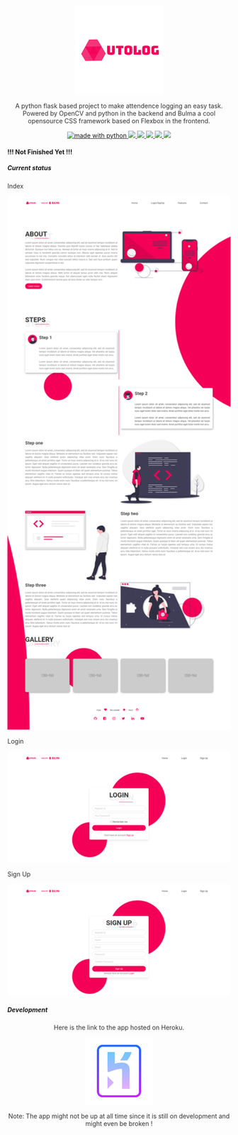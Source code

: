 <div align="center">
<img  src="media/autolog-logo.png">

<p style="color: #323232">
A python flask based project to make attendence logging an easy task. Powered by OpenCV and python in the backend and Bulma a cool opensource CSS framework based on Flexbox in the frontend.
</p>
</div>

<p align="center">
<a href="#">
<img src="https://img.shields.io/badge/PYTHON-3.8-f50057.svg?style=for-the-badge" alt="made with python">
</a>
<a href="#">
<img src="https://img.shields.io/badge/FLASK-1.1.2-f50057.svg?style=for-the-badge">
</a>
<a href="#">
<img src="https://img.shields.io/badge/BULMA-v0.9.1-f50057.svg?style=for-the-badge">
</a>
<a href="#">
<img src="https://img.shields.io/badge/OpenCV-4.2-f50057.svg?style=for-the-badge">
</a>
<a href="#">
<img src="https://img.shields.io/badge/DLIB-19.21-f50057.svg?style=for-the-badge">
</a>
<a href="#">
<img src="https://img.shields.io/badge/SQLAlchemy-1.3.20-f50057.svg?style=for-the-badge">
</a>
</p>

#### !!! Not Finished Yet !!!

##### Current status

<p style="color: #323232"> Index </p>
<img src="/media/index.png" style="float: center; margin-right: 10px;" width="1000"/>

<p style="color: #323232"> Login </p>
<img src="/media/login.png" style="float: center; margin-right: 10px;" width="1000"/>

<p style="color: #323232"> Sign Up </p>
<img src="/media/signup.png" style="float: center; margin-right: 10px;" width="1000"/>

##### Development

<div align="center">
<p style="color: #323232"> Here is the link to the app hosted on Heroku.</p>
<a href="https://faceregister.herokuapp.com/" target="_blank">
<img width=30% src="media/heroku-logo.png">
</a>
<p style="color: #323232">Note: The app might not be up at all time since it is still on development and might even be broken ! </p>
</div>
